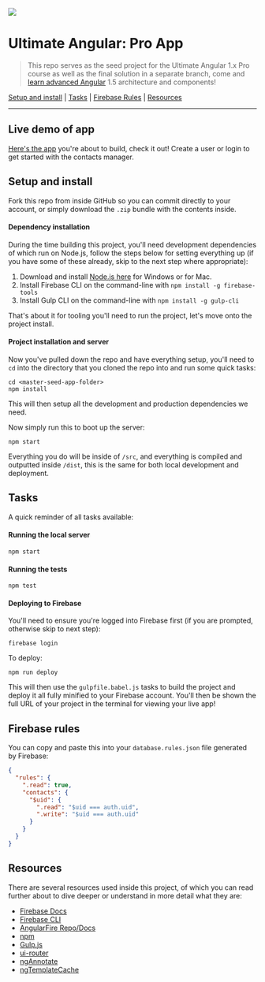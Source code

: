 <a href="https://ultimatecourses.com" target="_blank"><img src="https://ultimatecourses.com/static/banners/ultimate-angularjs-leader.svg"></a>

# Ultimate Angular: Pro App

> This repo serves as the seed project for the Ultimate Angular 1.x Pro course as well as the final solution in a separate branch, come and [learn advanced Angular](https://ultimatecourses.com/learn/angularjs-pro) 1.5 architecture and components!

[Setup and install](#setup-and-install) |
[Tasks](#tasks) |
[Firebase Rules](#firebase-rules) |
[Resources](#resources)

---

## Live demo of app

[Here's the app](https://contacts-manager-e486f.firebaseapp.com) you're about to build, check it out! Create a user or login to get started with the contacts manager.

## Setup and install

Fork this repo from inside GitHub so you can commit directly to your account, or simply download the `.zip` bundle with the contents inside.

#### Dependency installation

During the time building this project, you'll need development dependencies of which run on Node.js, follow the steps below for setting everything up (if you have some of these already, skip to the next step where appropriate):

1. Download and install [Node.js here](https://nodejs.org/en/download/) for Windows or for Mac.
2. Install Firebase CLI on the command-line with `npm install -g firebase-tools`
3. Install Gulp CLI on the command-line with `npm install -g gulp-cli`

That's about it for tooling you'll need to run the project, let's move onto the project install.

#### Project installation and server

Now you've pulled down the repo and have everything setup, you'll need to `cd` into the directory that you cloned the repo into and run some quick tasks:

```
cd <master-seed-app-folder>
npm install
```

This will then setup all the development and production dependencies we need.

Now simply run this to boot up the server:

```
npm start
```

Everything you do will be inside of `/src`, and everything is compiled and outputted inside `/dist`, this is the same for both local development and deployment.

## Tasks

A quick reminder of all tasks available:

#### Running the local server

```
npm start
```

#### Running the tests

```
npm test
```

#### Deploying to Firebase

You'll need to ensure you're logged into Firebase first (if you are prompted, otherwise skip to next step):

```
firebase login
```

To deploy:

```
npm run deploy
```

This will then use the `gulpfile.babel.js` tasks to build the project and deploy it all fully minified to your Firebase account. You'll then be shown the full URL of your project in the terminal for viewing your live app!

## Firebase rules

You can copy and paste this into your `database.rules.json` file generated by Firebase:

```json
{
  "rules": {
    ".read": true,
    "contacts": {
      "$uid": {
        ".read": "$uid === auth.uid",
        ".write": "$uid === auth.uid"
      }
    }
  }
}
```

## Resources

There are several resources used inside this project, of which you can read further about to dive deeper or understand in more detail what they are:

- [Firebase Docs](https://firebase.google.com/docs/)
- [Firebase CLI](https://firebase.google.com/docs/cli/)
- [AngularFire Repo/Docs](https://github.com/firebase/angularfire)
- [npm](https://www.npmjs.com/)
- [Gulp.js](http://gulpjs.com)
- [ui-router](https://github.com/angular-ui/ui-router)
- [ngAnnotate](https://github.com/olov/ng-annotate)
- [ngTemplateCache](https://github.com/miickel/gulp-angular-templatecache)
